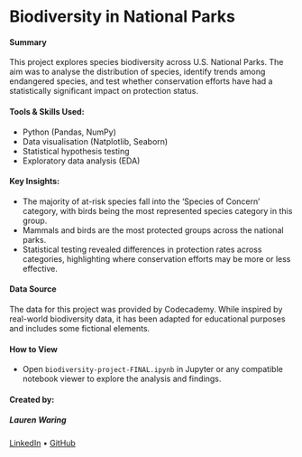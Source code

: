 # Biodiversity in National Parks

#### Summary

This project explores species biodiversity across U.S. National Parks. The aim was to analyse the distribution of species, identify trends among endangered species, and test whether conservation efforts have had a statistically significant impact on protection status.

#### Tools & Skills Used:
- Python (Pandas, NumPy)
- Data visualisation (Natplotlib, Seaborn)
- Statistical hypothesis testing
- Exploratory data analysis (EDA)

#### Key Insights:
- The majority of at-risk species fall into the ‘Species of Concern’ category, with birds being the most represented species category in this group.
- Mammals and birds are the most protected groups across the national parks.
- Statistical testing revealed differences in protection rates across categories, highlighting where conservation efforts may be more or less effective.

#### Data Source

The data for this project was provided by Codecademy. While inspired by real-world biodiversity data, it has been adapted for educational purposes and includes some fictional elements.

#### How to View
- Open `biodiversity-project-FINAL.ipynb` in Jupyter or any compatible notebook viewer to explore the analysis and findings.

#### Created by:
##### Lauren Waring
[LinkedIn](https://www.linkedin.com/in/lauren-waring-5472a5148/) • [GitHub](https://github.com/lnwaring)
